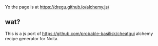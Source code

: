 Yo the page is at https://dregu.github.io/alchemy.js/

## wat?

This is a js port of https://github.com/probable-basilisk/cheatgui alchemy recipe generator for Noita.
